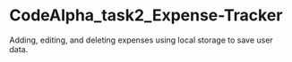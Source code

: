 # CodeAlpha_task2_Expense-Tracker
Adding, editing, and  deleting expenses using local storage to save user data.
